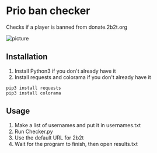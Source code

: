 # Prio ban checker
 Checks if a player is banned from donate.2b2t.org

![picture](https://i.imgur.com/VhdVI8R.png)

## Installation

1. Install Python3 if you don't already have it
2. Install requests and colorama if you don't already have it
```
pip3 install requests
pip3 install colorama
```
## Usage

1. Make a list of usernames and put it in usernames.txt
2. Run Checker.py
3. Use the default URL for 2b2t
4. Wait for the program to finish, then open results.txt
